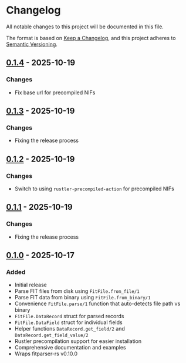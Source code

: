 # Changelog

All notable changes to this project will be documented in this file.

The format is based on [Keep a Changelog](https://keepachangelog.com/en/1.0.0/),
and this project adheres to [Semantic Versioning](https://semver.org/spec/v2.0.0.html).

## [0.1.4] - 2025-10-19

### Changes
- Fix base url for precompiled NIFs

[0.1.4]: https://github.com/col/fit_file/releases/tag/v0.1.4

## [0.1.3] - 2025-10-19

### Changes
- Fixing the release process

[0.1.3]: https://github.com/col/fit_file/releases/tag/v0.1.3

## [0.1.2] - 2025-10-19

### Changes
- Switch to using `rustler-precompiled-action` for precompiled NIFs

[0.1.2]: https://github.com/col/fit_file/releases/tag/v0.1.2

## [0.1.1] - 2025-10-19

### Changes
- Fixing the release process

[0.1.1]: https://github.com/col/fit_file/releases/tag/v0.1.1

## [0.1.0] - 2025-10-17

### Added
- Initial release
- Parse FIT files from disk using `FitFile.from_file/1`
- Parse FIT data from binary using `FitFile.from_binary/1`
- Convenience `FitFile.parse/1` function that auto-detects file path vs binary
- `FitFile.DataRecord` struct for parsed records
- `FitFile.DataField` struct for individual fields
- Helper functions `DataRecord.get_field/2` and `DataRecord.get_field_value/2`
- Rustler precompilation support for easier installation
- Comprehensive documentation and examples
- Wraps fitparser-rs v0.10.0

[0.1.0]: https://github.com/col/fit_file/releases/tag/v0.1.0
